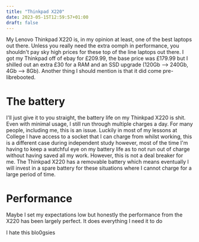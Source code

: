 ```yaml
---
title: "Thinkpad X220"
date: 2023-05-15T12:59:57+01:00
draft: false
---
```


My Lenovo Thinkpad X220 is, in my opinion at least, one of the best laptops out there. Unless you
really need the extra oomph in performance, you shouldn't pay sky high prices for these top of the
line laptops out there. I got my Thinkpad off of ebay for £209.99, the base price was £179.99 but I
shilled out an extra £30 for a RAM and an SSD upgrade (120Gb --> 240Gb, 4Gb --> 8Gb). Another thing
I should mention is that it did come pre-librebooted.

# The battery
I'll just give it to you straight, the battery life on my Thinkpad X220 is shit. Even with minimal
usage, I still run through multiple charges a day. For many people, including me, this is an issue.
Luckily in most of my lessons at College I have access to a socket that I can charge from whilst
working, this is a different case during independent study however, most of the time I'm having to
keep a watchful eye on my battery life as to not run out of charge without having saved all my work.
However, this is not a deal breaker for me. The Thinkpad X220 has a removable battery which means
eventually I will invest in a spare battery for these situations where I cannot charge for a large
period of time.

# Performance
Maybe I set my expectations low but honestly the performance from the X220 has been largely perfect.
It does everything I need it to do

I hate this blo0gsies
